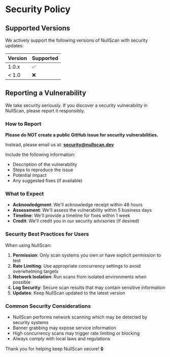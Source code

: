 # Security Policy

## Supported Versions

We actively support the following versions of NullScan with security updates:

| Version | Supported          |
| ------- | ------------------ |
| 1.0.x   | :white_check_mark: |
| < 1.0   | :x:                |

## Reporting a Vulnerability

We take security seriously. If you discover a security vulnerability in NullScan, please report it responsibly.

### How to Report

**Please do NOT create a public GitHub issue for security vulnerabilities.**

Instead, please email us at: **security@nullscan.dev**

Include the following information:
- Description of the vulnerability
- Steps to reproduce the issue
- Potential impact
- Any suggested fixes (if available)

### What to Expect

- **Acknowledgment**: We'll acknowledge receipt within 48 hours
- **Assessment**: We'll assess the vulnerability within 5 business days
- **Timeline**: We'll provide a timeline for fixes within 1 week
- **Credit**: We'll credit you in our security advisories (if desired)

### Security Best Practices for Users

When using NullScan:

1. **Permission**: Only scan systems you own or have explicit permission to test
2. **Rate Limiting**: Use appropriate concurrency settings to avoid overwhelming targets
3. **Network Isolation**: Run scans from isolated environments when possible
4. **Log Security**: Secure scan results that may contain sensitive information
5. **Updates**: Keep NullScan updated to the latest version

### Common Security Considerations

- NullScan performs network scanning which may be detected by security systems
- Banner grabbing may expose service information
- High concurrency scans may trigger rate limiting or blocking
- Always comply with local laws and regulations

Thank you for helping keep NullScan secure! 🔒
